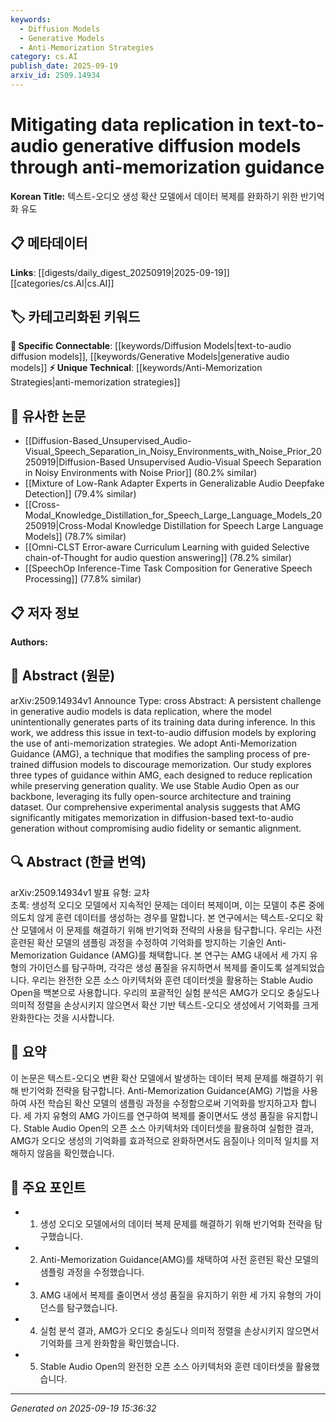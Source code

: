 ```yaml
---
keywords:
  - Diffusion Models
  - Generative Models
  - Anti-Memorization Strategies
category: cs.AI
publish_date: 2025-09-19
arxiv_id: 2509.14934
---
```


<!-- KEYWORD_LINKING_METADATA:
{
  "processed_timestamp": "2025-09-22 21:34:09.151693",
  "vocabulary_version": "1.0",
  "selected_keywords": [
    "Diffusion Models",
    "Generative Models",
    "Anti-Memorization Strategies"
  ],
  "rejected_keywords": [
    "Stable Audio Open"
  ],
  "similarity_scores": {
    "Diffusion Models": 0.82,
    "Generative Models": 0.75,
    "Anti-Memorization Strategies": 0.7
  },
  "extraction_method": "AI_prompt_based",
  "budget_applied": true
}
-->


# Mitigating data replication in text-to-audio generative diffusion models through anti-memorization guidance

**Korean Title:** 텍스트-오디오 생성 확산 모델에서 데이터 복제를 완화하기 위한 반기억화 유도

## 📋 메타데이터

**Links**: [[digests/daily_digest_20250919|2025-09-19]]   [[categories/cs.AI|cs.AI]]

## 🏷️ 카테고리화된 키워드
**🔗 Specific Connectable**: [[keywords/Diffusion Models|text-to-audio diffusion models]], [[keywords/Generative Models|generative audio models]]
**⚡ Unique Technical**: [[keywords/Anti-Memorization Strategies|anti-memorization strategies]]

## 🔗 유사한 논문
- [[Diffusion-Based_Unsupervised_Audio-Visual_Speech_Separation_in_Noisy_Environments_with_Noise_Prior_20250919|Diffusion-Based Unsupervised Audio-Visual Speech Separation in Noisy Environments with Noise Prior]] (80.2% similar)
- [[Mixture of Low-Rank Adapter Experts in Generalizable Audio Deepfake Detection]] (79.4% similar)
- [[Cross-Modal_Knowledge_Distillation_for_Speech_Large_Language_Models_20250919|Cross-Modal Knowledge Distillation for Speech Large Language Models]] (78.7% similar)
- [[Omni-CLST Error-aware Curriculum Learning with guided Selective chain-of-Thought for audio question answering]] (78.2% similar)
- [[SpeechOp Inference-Time Task Composition for Generative Speech Processing]] (77.8% similar)

## 📋 저자 정보

**Authors:** 

## 📄 Abstract (원문)

arXiv:2509.14934v1 Announce Type: cross 
Abstract: A persistent challenge in generative audio models is data replication, where the model unintentionally generates parts of its training data during inference. In this work, we address this issue in text-to-audio diffusion models by exploring the use of anti-memorization strategies. We adopt Anti-Memorization Guidance (AMG), a technique that modifies the sampling process of pre-trained diffusion models to discourage memorization. Our study explores three types of guidance within AMG, each designed to reduce replication while preserving generation quality. We use Stable Audio Open as our backbone, leveraging its fully open-source architecture and training dataset. Our comprehensive experimental analysis suggests that AMG significantly mitigates memorization in diffusion-based text-to-audio generation without compromising audio fidelity or semantic alignment.

## 🔍 Abstract (한글 번역)

arXiv:2509.14934v1 발표 유형: 교차  
초록: 생성적 오디오 모델에서 지속적인 문제는 데이터 복제이며, 이는 모델이 추론 중에 의도치 않게 훈련 데이터를 생성하는 경우를 말합니다. 본 연구에서는 텍스트-오디오 확산 모델에서 이 문제를 해결하기 위해 반기억화 전략의 사용을 탐구합니다. 우리는 사전 훈련된 확산 모델의 샘플링 과정을 수정하여 기억화를 방지하는 기술인 Anti-Memorization Guidance (AMG)를 채택합니다. 본 연구는 AMG 내에서 세 가지 유형의 가이던스를 탐구하며, 각각은 생성 품질을 유지하면서 복제를 줄이도록 설계되었습니다. 우리는 완전한 오픈 소스 아키텍처와 훈련 데이터셋을 활용하는 Stable Audio Open을 백본으로 사용합니다. 우리의 포괄적인 실험 분석은 AMG가 오디오 충실도나 의미적 정렬을 손상시키지 않으면서 확산 기반 텍스트-오디오 생성에서 기억화를 크게 완화한다는 것을 시사합니다.

## 📝 요약

이 논문은 텍스트-오디오 변환 확산 모델에서 발생하는 데이터 복제 문제를 해결하기 위해 반기억화 전략을 탐구합니다. Anti-Memorization Guidance(AMG) 기법을 사용하여 사전 학습된 확산 모델의 샘플링 과정을 수정함으로써 기억화를 방지하고자 합니다. 세 가지 유형의 AMG 가이드를 연구하여 복제를 줄이면서도 생성 품질을 유지합니다. Stable Audio Open의 오픈 소스 아키텍처와 데이터셋을 활용하여 실험한 결과, AMG가 오디오 생성의 기억화를 효과적으로 완화하면서도 음질이나 의미적 일치를 저해하지 않음을 확인했습니다.

## 🎯 주요 포인트

- 1. 생성 오디오 모델에서의 데이터 복제 문제를 해결하기 위해 반기억화 전략을 탐구했습니다.

- 2. Anti-Memorization Guidance(AMG)를 채택하여 사전 훈련된 확산 모델의 샘플링 과정을 수정했습니다.

- 3. AMG 내에서 복제를 줄이면서 생성 품질을 유지하기 위한 세 가지 유형의 가이던스를 탐구했습니다.

- 4. 실험 분석 결과, AMG가 오디오 충실도나 의미적 정렬을 손상시키지 않으면서 기억화를 크게 완화함을 확인했습니다.

- 5. Stable Audio Open의 완전한 오픈 소스 아키텍처와 훈련 데이터셋을 활용했습니다.

---

*Generated on 2025-09-19 15:36:32*